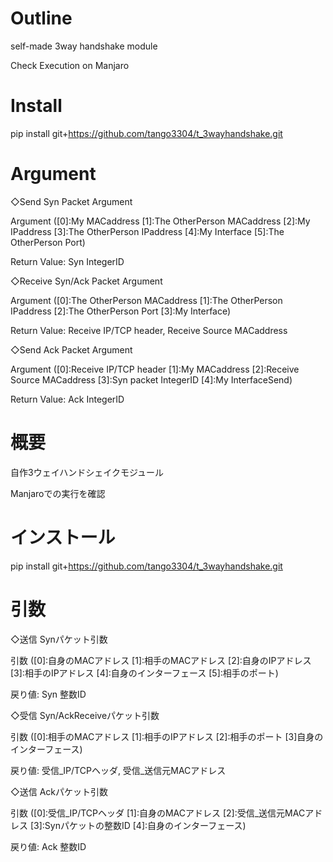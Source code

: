 # Outline
self-made 3way handshake module

Check Execution on Manjaro

# Install
pip install git+https://github.com/tango3304/t_3wayhandshake.git

# Argument
◇Send Syn Packet Argument

Argument ([0]:My MACaddress [1]:The OtherPerson MACaddress [2]:My IPaddress [3]:The OtherPerson IPaddress [4]:My Interface [5]:The OtherPerson Port)

Return Value: Syn IntegerID

◇Receive Syn/Ack Packet Argument

Argument ([0]:The OtherPerson MACaddress [1]:The OtherPerson IPaddress [2]:The OtherPerson Port [3]:My Interface)

Return Value: Receive IP/TCP header, Receive Source MACaddress

◇Send Ack Packet Argument

Argument ([0]:Receive IP/TCP header [1]:My MACaddress [2]:Receive Source MACaddress [3]:Syn packet IntegerID [4]:My InterfaceSend)

Return Value: Ack IntegerID

# 概要
自作3ウェイハンドシェイクモジュール

Manjaroでの実行を確認

# インストール
pip install git+https://github.com/tango3304/t_3wayhandshake.git

# 引数
◇送信 Synパケット引数

引数 ([0]:自身のMACアドレス [1]:相手のMACアドレス [2]:自身のIPアドレス [3]:相手のIPアドレス [4]:自身のインターフェース [5]:相手のポート)

戻り値: Syn 整数ID

◇受信 Syn/AckReceiveパケット引数

引数 ([0]:相手のMACアドレス [1]:相手のIPアドレス [2]:相手のポート [3]自身のインターフェース)

戻り値: 受信_IP/TCPヘッダ, 受信_送信元MACアドレス

◇送信 Ackパケット引数

引数 ([0]:受信_IP/TCPヘッダ [1]:自身のMACアドレス [2]:受信_送信元MACアドレス [3]:Synパケットの整数ID [4]:自身のインターフェース)

戻り値: Ack 整数ID
